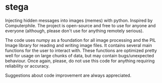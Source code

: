 # stega

Injecting hidden messages into images (memes) with python. Inspired by Computerphile.
The project is open-source and free to use for anyone and everyone (although, please don't use for anything remotely serious).

The code uses numpy as a foundation for all image processing and the PIL Image library for reading and writing image files. 
It contains several main functions for the user to interact with. These functions are optimized pretty well 
for usage on large chunks of data, but may contain bugs/unexpected behaviour. Once again, please, do not use this code
for anything requiring reliability or accuracy. 

Suggestions about code improvement are always appreciated.
